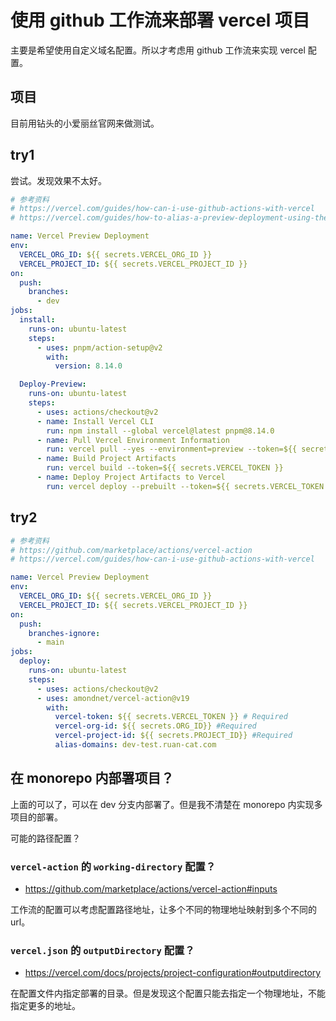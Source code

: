 # 使用 github 工作流来部署 vercel 项目

主要是希望使用自定义域名配置。所以才考虑用 github 工作流来实现 vercel 配置。

## 项目

目前用钻头的小爱丽丝官网来做测试。

## try1

尝试。发现效果不太好。

```yaml
# 参考资料
# https://vercel.com/guides/how-can-i-use-github-actions-with-vercel
# https://vercel.com/guides/how-to-alias-a-preview-deployment-using-the-cli

name: Vercel Preview Deployment
env:
  VERCEL_ORG_ID: ${{ secrets.VERCEL_ORG_ID }}
  VERCEL_PROJECT_ID: ${{ secrets.VERCEL_PROJECT_ID }}
on:
  push:
    branches:
      - dev
jobs:
  install:
    runs-on: ubuntu-latest
    steps:
      - uses: pnpm/action-setup@v2
        with:
          version: 8.14.0

  Deploy-Preview:
    runs-on: ubuntu-latest
    steps:
      - uses: actions/checkout@v2
      - name: Install Vercel CLI
        run: npm install --global vercel@latest pnpm@8.14.0
      - name: Pull Vercel Environment Information
        run: vercel pull --yes --environment=preview --token=${{ secrets.VERCEL_TOKEN }}
      - name: Build Project Artifacts
        run: vercel build --token=${{ secrets.VERCEL_TOKEN }}
      - name: Deploy Project Artifacts to Vercel
        run: vercel deploy --prebuilt --token=${{ secrets.VERCEL_TOKEN }} && vercel alias set dev-test ruan-cat.com
```

## try2

```yaml
# 参考资料
# https://github.com/marketplace/actions/vercel-action
# https://vercel.com/guides/how-can-i-use-github-actions-with-vercel

name: Vercel Preview Deployment
env:
  VERCEL_ORG_ID: ${{ secrets.VERCEL_ORG_ID }}
  VERCEL_PROJECT_ID: ${{ secrets.VERCEL_PROJECT_ID }}
on:
  push:
    branches-ignore:
      - main
jobs:
  deploy:
    runs-on: ubuntu-latest
    steps:
      - uses: actions/checkout@v2
      - uses: amondnet/vercel-action@v19
        with:
          vercel-token: ${{ secrets.VERCEL_TOKEN }} # Required
          vercel-org-id: ${{ secrets.ORG_ID}} #Required
          vercel-project-id: ${{ secrets.PROJECT_ID}} #Required
          alias-domains: dev-test.ruan-cat.com
```

## 在 monorepo 内部署项目？

上面的可以了，可以在 dev 分支内部署了。但是我不清楚在 monorepo 内实现多项目的部署。

可能的路径配置？

### `vercel-action` 的 `working-directory` 配置？

- https://github.com/marketplace/actions/vercel-action#inputs

工作流的配置可以考虑配置路径地址，让多个不同的物理地址映射到多个不同的 url。

### `vercel.json` 的 `outputDirectory` 配置？

- https://vercel.com/docs/projects/project-configuration#outputdirectory

在配置文件内指定部署的目录。但是发现这个配置只能去指定一个物理地址，不能指定更多的地址。
